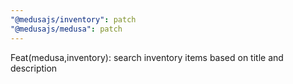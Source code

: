 ```yaml
---
"@medusajs/inventory": patch
"@medusajs/medusa": patch
---
```


Feat(medusa,inventory): search inventory items based on title and description
